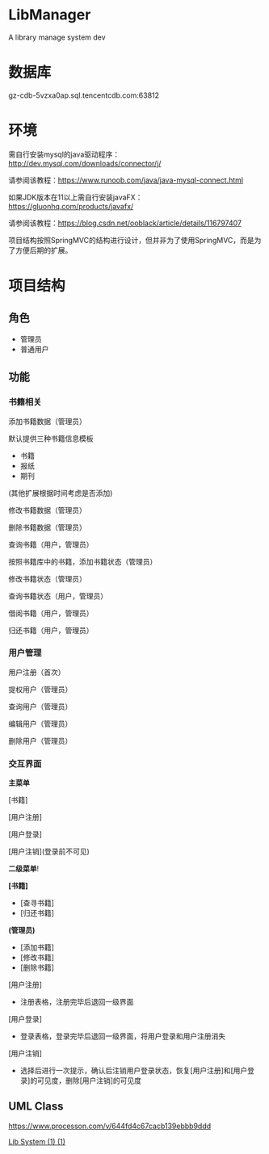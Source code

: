# LibManager
A library manage system
dev
# 数据库
gz-cdb-5vzxa0ap.sql.tencentcdb.com:63812

# 环境
需自行安装mysql的java驱动程序：http://dev.mysql.com/downloads/connector/j/

请参阅该教程：https://www.runoob.com/java/java-mysql-connect.html

如果JDK版本在11以上需自行安装javaFX：https://gluonhq.com/products/javafx/

请参阅该教程：https://blog.csdn.net/ooblack/article/details/116797407

项目结构按照SpringMVC的结构进行设计，但并非为了使用SpringMVC，而是为了方便后期的扩展。
# 项目结构

## 角色
- 管理员
- 普通用户

## 功能

### **书籍相关**

添加书籍数据（管理员）

默认提供三种书籍信息模板
- 书籍
- 报纸
- 期刊

(其他扩展根据时间考虑是否添加)

修改书籍数据（管理员）

删除书籍数据（管理员）

查询书籍（用户，管理员）

按照书籍库中的书籍，添加书籍状态（管理员）

修改书籍状态（管理员）

查询书籍状态（用户，管理员）

借阅书籍（用户，管理员）

归还书籍（用户，管理员）

### **用户管理**

用户注册（首次）

提权用户（管理员）

查询用户（管理员）

编辑用户（管理员）

删除用户（管理员）

### **交互界面**
**主菜单**

[书籍]

[用户注册]

[用户登录]

[用户注销]\(登录前不可见\)

**二级菜单**!

**[书籍]**
- [查寻书籍]
- [归还书籍]

**\(管理员\)**
- [添加书籍]
- [修改书籍]
- [删除书籍]

[用户注册]
- 注册表格，注册完毕后退回一级界面

[用户登录]
- 登录表格，登录完毕后退回一级界面，将用户登录和用户注册消失

[用户注销]
- 选择后进行一次提示，确认后注销用户登录状态，恢复[用户注册]和[用户登录]的可见度，删除[用户注销]的可见度

## UML Class
https://www.processon.com/v/644fd4c67cacb139ebbb9ddd

[Lib System (1) (1)](https://user-images.githubusercontent.com/49596040/236640150-d6cd28b5-b387-414a-b2d1-218c8d07b86a.svg)
